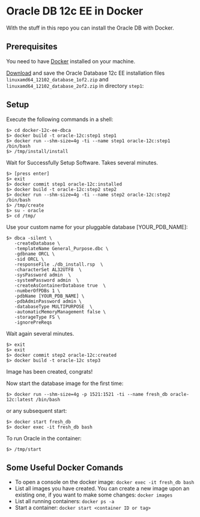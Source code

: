 # Oracle DB 12c EE in Docker

With the stuff in this repo you can install the Oracle DB with Docker.

## Prerequisites

You need to have [Docker](https://www.docker.com/) installed on your machine.

[Download](http://www.oracle.com/technetwork/database/enterprise-edition/downloads/index.html) 
and save the Oracle Database 12c EE installation files `linuxamd64_12102_database_1of2.zip` 
and `linuxamd64_12102_database_2of2.zip` in directory `step1`:

## Setup

Execute the following commands in a shell:

    $> cd docker-12c-ee-dbca
    $> docker build -t oracle-12c:step1 step1
    $> docker run --shm-size=4g -ti --name step1 oracle-12c:step1 /bin/bash
    $> /tmp/install/install

Wait for Successfully Setup Software. Takes several minutes.

    $> [press enter]
    $> exit
    $> docker commit step1 oracle-12c:installed
    $> docker build -t oracle-12c:step2 step2
    $> docker run --shm-size=4g -ti --name step2 oracle-12c:step2 /bin/bash
    $> /tmp/create
    $> su - oracle 
    $> cd /tmp/

Use your custom name for your pluggable database [YOUR_PDB_NAME]:

    $> dbca -silent \
       -createDatabase \
       -templateName General_Purpose.dbc \
       -gdbname ORCL \
       -sid ORCL \
       -responseFile ./db_install.rsp  \
       -characterSet AL32UTF8  \
       -sysPassword admin  \
       -systemPassword admin  \
       -createAsContainerDatabase true  \
       -numberOfPDBs 1 \
       -pdbName [YOUR_PDB_NAME] \
       -pdbAdminPassword admin \
       -databaseType MULTIPURPOSE  \
       -automaticMemoryManagement false \
       -storageType FS \
       -ignorePreReqs

Wait again several minutes.

    $> exit
    $> exit
    $> docker commit step2 oracle-12c:created
    $> docker build -t oracle-12c step3

Image has been created, congrats!

Now start the database image for the first time:

    $> docker run --shm-size=4g -p 1521:1521 -ti --name fresh_db oracle-12c:latest /bin/bash

or any subsequent start:

    $> docker start fresh_db
    $> docker exec -it fresh_db bash

To run Oracle in the container:

    $> /tmp/start

## Some Useful  Docker Comands

* To open a console on the docker image: `docker exec -it fresh_db bash`
* List all images you have created. You can create a new image upon an existing one, if you want to make some changes: `docker images` 
* List all running containers: `docker ps -a` 
* Start a container: `docker start <container ID or tag>`
